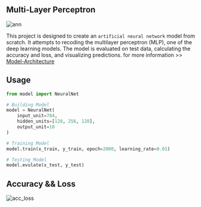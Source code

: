 Multi-Layer Perceptron
----------------------

![ann](https://github.com/user-attachments/assets/eedfc466-bb47-40ee-bde4-595746552ffa)

This project is designed to create an `artificial neural network` model from scratch. It attempts to recoding the multilayer perceptron (MLP), one of the deep learning models.
The model is evaluated on test data, calculating the accuracy and loss, and visualizing predictions. for more information >> [Model-Architecture](docs/model_architecture)

## Usage
```python
from model import NeuralNet

# Building Model
model = NeuralNet(
    input_unit=784,
    hidden_units=[128, 256, 128],
    output_unit=10
)

# Training Model
model.train(x_train, y_train, epoch=2000, learning_rate=0.01)

# Testing Model
model.evulate(x_test, y_test)
```

## Accuracy && Loss
![acc_loss](https://github.com/user-attachments/assets/21e3ae52-a8e8-4d16-b583-86a4d8965daf)
